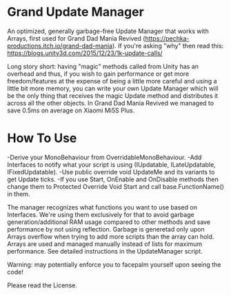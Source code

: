 # Grand Update Manager

An optimized, generally garbage-free Update Manager that works with Arrays, first used for Grand Dad Mania Revived (https://pechka-productions.itch.io/grand-dad-mania). If you're asking "why" then read this: https://blogs.unity3d.com/2015/12/23/1k-update-calls/

Long story short: having "magic" methods called from Unity has an overhead and thus, if you wish to gain performance or get more freedom/features at the expense of being a little more careful and using a little bit more memory, you can write your own Update Manager which will be the only thing that receives the magic Update method and distributes it across all the other objects. In Grand Dad Mania Revived we managed to save 0.5ms on average on Xiaomi Mi5S Plus.

# How To Use
-Derive your MonoBehaviour from OverridableMonoBehaviour.
-Add Interfaces to notify what your script is using (IUpdatable, ILateUpdatable, IFixedUpdatable).
-Use public override void UpdateMe and its variants to get Update ticks.
-If you use Start, OnEnable and OnDisable methods then change them to Protected Override Void Start and call base.FunctionName() in them.

The manager recognizes what functions you want to use based on Interfaces. We're using them exclusively for that to avoid garbage generation/additional RAM usage compared to other methods and save performance by not using reflection.
Garbage is generetad only upon Arrays overflow when trying to add more scripts than the array can hold.
Arrays are used and managed manually instead of lists for maximum performance.
See detailed instructions in the UpdateManager script.

Warning: may potentially enforce you to facepalm yourself upon seeing the code!

Please read the License.
